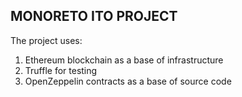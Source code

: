 ## MONORETO ITO PROJECT

The project uses:
1. Ethereum blockchain as a base of infrastructure
2. Truffle for testing
3. OpenZeppelin contracts as a base of source code
